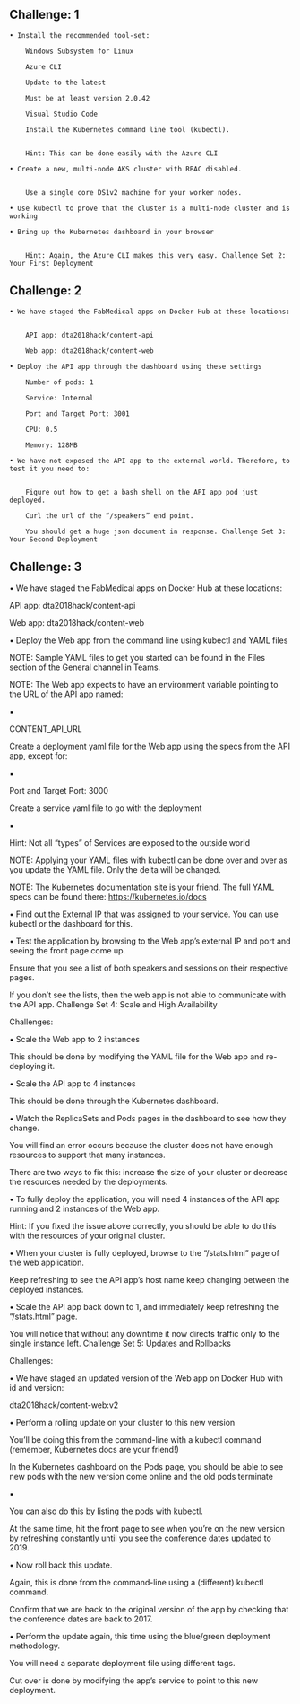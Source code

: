 
## Challenge: 1


	• Install the recommended tool-set:

		Windows Subsystem for Linux

		Azure CLI

		Update to the latest

		Must be at least version 2.0.42

		Visual Studio Code

		Install the Kubernetes command line tool (kubectl).


		Hint: This can be done easily with the Azure CLI

	• Create a new, multi-node AKS cluster with RBAC disabled.


		Use a single core DS1v2 machine for your worker nodes.

	• Use kubectl to prove that the cluster is a multi-node cluster and is working

	• Bring up the Kubernetes dashboard in your browser


		Hint: Again, the Azure CLI makes this very easy. Challenge Set 2: Your First Deployment

## Challenge: 2

	• We have staged the FabMedical apps on Docker Hub at these locations:


		API app: dta2018hack/content-api

		Web app: dta2018hack/content-web

	• Deploy the API app through the dashboard using these settings

		Number of pods: 1

		Service: Internal

		Port and Target Port: 3001

		CPU: 0.5

		Memory: 128MB

	• We have not exposed the API app to the external world. Therefore, to test it you need to:


		Figure out how to get a bash shell on the API app pod just deployed.

		Curl the url of the “/speakers” end point.

		You should get a huge json document in response. Challenge Set 3: Your Second Deployment


## Challenge: 3

• We have staged the FabMedical apps on Docker Hub at these locations:


API app: dta2018hack/content-api

Web app: dta2018hack/content-web

• Deploy the Web app from the command line using kubectl and YAML files

NOTE: Sample YAML files to get you started can be found in the Files section of the General channel in Teams.

NOTE: The Web app expects to have an environment variable pointing to the URL of the API app named:

▪

CONTENT_API_URL

Create a deployment yaml file for the Web app using the specs from the API app, except for:

▪

Port and Target Port: 3000

Create a service yaml file to go with the deployment

▪

Hint: Not all “types” of Services are exposed to the outside world

NOTE: Applying your YAML files with kubectl can be done over and over as you update the YAML file. Only the delta will be changed.

NOTE: The Kubernetes documentation site is your friend. The full YAML specs can be found there: https://kubernetes.io/docs

• Find out the External IP that was assigned to your service. You can use kubectl or the dashboard for this.

• Test the application by browsing to the Web app’s external IP and port and seeing the front page come up.


Ensure that you see a list of both speakers and sessions on their respective pages.

If you don’t see the lists, then the web app is not able to communicate with the API app. Challenge Set 4: Scale and High Availability

Challenges:

• Scale the Web app to 2 instances


This should be done by modifying the YAML file for the Web app and re-deploying it.

• Scale the API app to 4 instances


This should be done through the Kubernetes dashboard.

• Watch the ReplicaSets and Pods pages in the dashboard to see how they change.



You will find an error occurs because the cluster does not have enough resources to support that many instances.

There are two ways to fix this: increase the size of your cluster or decrease the resources needed by the deployments.

• To fully deploy the application, you will need 4 instances of the API app running and 2 instances of the Web app.


Hint: If you fixed the issue above correctly, you should be able to do this with the resources of your original cluster.

• When your cluster is fully deployed, browse to the “/stats.html” page of the web application.


Keep refreshing to see the API app’s host name keep changing between the deployed instances.

• Scale the API app back down to 1, and immediately keep refreshing the “/stats.html” page.


You will notice that without any downtime it now directs traffic only to the single instance left. Challenge Set 5: Updates and Rollbacks

Challenges:

• We have staged an updated version of the Web app on Docker Hub with id and version:


dta2018hack/content-web:v2

• Perform a rolling update on your cluster to this new version


You’ll be doing this from the command-line with a kubectl command (remember, Kubernetes docs are your friend!)

In the Kubernetes dashboard on the Pods page, you should be able to see new pods with the new version come online and the old pods terminate

▪

You can also do this by listing the pods with kubectl.

At the same time, hit the front page to see when you’re on the new version by refreshing constantly until you see the conference dates updated to 2019.

• Now roll back this update.


Again, this is done from the command-line using a (different) kubectl command.

Confirm that we are back to the original version of the app by checking that the conference dates are back to 2017.

• Perform the update again, this time using the blue/green deployment methodology.


You will need a separate deployment file using different tags.

Cut over is done by modifying the app’s service to point to this new deployment.
